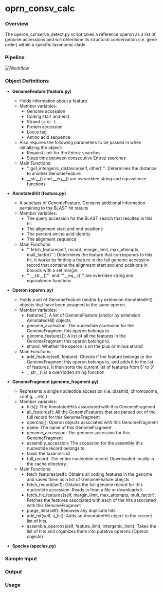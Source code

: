 # oprn_consv_calc

### Overview

The operon_conserve_detect.py script takes a reference operon as a list of genome accessions and will determine its structural conservation (i.e. gene order) within a specific taxonomic clade.

### Pipeline
![Workflow](/extra/operon_detect_pipeline.svg)

### Object Definitions

* **GenomeFeature (feature.py)**
	* Holds information about a feature
	* Member variables:
		* Genome accession 
		* Coding start and end
		* Strand (+ or -)
		* Protein accession
		* Locus tag
		* Amino acid sequence
	* Also requires the following parameters to be passed in when initializing the object:
		* Request limit for the Entrez searches
		* Sleep time between consecutive Entrez searches
	* Main Functions:
		* '''get_intergenic_distance(self, other)''': Determines the distance to another GenomeFeature
		* \_\_str\_\_() and \_\_eq\_\_() are overridden string and equivalence functions


* **AnnotatedHit (feature.py)**
	* A subclass of GenomeFeature. Contains additional information pertaining to the BLAST hit results
	* Member variables:
		* The query accession for the BLAST search that resulted in this hit
		* The alignment start and end positions
		* The percent amino acid identity
		* The alignment sequence
	* Main Functions:
		* '''fetch_feature(self, record, margin_limit, max_attempts, mult_factor)''': Determines the feature that corresponds to this hit. It works by finding a feature in the full genome accession record that contains the alignment start and end positions in bounds with a set margin. 
		* '''\_\_str\_\_()''' and '''\_\_eq\_\_()''' are overriden string and equivalence functions

* **Operon (operon.py)**
	* Holds a set of GenomeFeature (and/or by extension AnnotatedHit) objects that have been assigned to the same operon.
	* Member variables:
		* features[]: A list of GenomeFeature (and/or by extension AnnotatedHit) objects
		* genome_accession: The nucleotide accession for the GenomeFragment this operon belongs to
		* genome_features[]: A list of all the features in the GenomeFragment this operon belongs to.
		* strand: Whether the operon is on the plus or minus strand
	* Main Functions:
		* add_feature(self, feature): Checks if the feature belongs to the GenomeFragment this operon belongs to, and adds it to the list of features. It then sorts the current list of features from 5' to 3' 
		* \_\_str\_\_() is a overridden string function

* **GenomeFragment (genome_fragment.py)**
	* Represents a single nucleotide accession (i.e. plasmid, chromosome, contig, ...etc.)
	* Member variables:
		* hits[]: The AnnotatedHits associated with this GenomeFragment
		* all_features[]: All the GenomeFeatures that are parsed out of the full record for this GenomeFragment
		* operons[]: Operon objects associated with this GenomeFragment
		* name: The name of this GenomeFragment
		* genome_accession: The genome accession for this GenomeFragment
		* assembly_accession: The accession for the assembly this nucleotide record belongs to
		* taxid: the taxonmic id
		* full_record: The entire nucleotide record. Downloaded locally in the cache directory.
	* Main Functions:
		* fetch_features(self): Obtains all coding features in the genome and saves them as a list of GenomeFeature obejcts
		* fetch_record(self): Obtains the full genome record for this nucleotide accession. Reads in from a file or downloads it.
		* fetch_hit_features(self, margin_limit, max_attempts, mult_factor): Fetches the features associated with each of the hits associated with this GenomeFragment
		* purge_hits(self): Removes any duplicate hits
		* add_hit(self, a_hit): Adds an AnnotatedHit object to the current list of hits.
		* assemble_operons(self, feature_limit, intergenic_limit): Takes the list of hits and organizes them into putative operons (Operon objects)


* **Species (species.py)**

### Sample Input

### Output

### Usage

